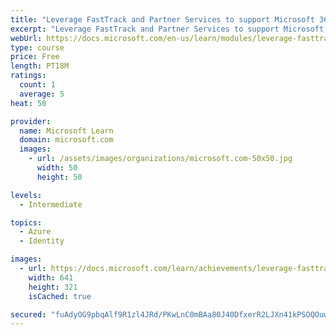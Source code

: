 ```yaml
---
title: "Leverage FastTrack and Partner Services to support Microsoft 365"
excerpt: "Leverage FastTrack and Partner Services to support Microsoft 365"
webUrl: https://docs.microsoft.com/en-us/learn/modules/leverage-fasttrack-partner-services-to-support-microsoft-365/
type: course
price: Free
length: PT18M
ratings:
  count: 1
  average: 5
heat: 50

provider:
  name: Microsoft Learn
  domain: microsoft.com
  images:
    - url: /assets/images/organizations/microsoft.com-50x50.jpg
      width: 50
      height: 50

levels:
  - Intermediate

topics:
  - Azure
  - Identity

images:
  - url: https://docs.microsoft.com/learn/achievements/leverage-fasttrack-and-partner-services-to-support-microsoft-365-social.png
    width: 641
    height: 321
    isCached: true

secured: "fuAdyOG9pbqAlf9R1zl4JRd/PKwLnC0mBAa80J40DfxerR2LJXn41kPSOQOuwdS1Q/3M83BvP1bP999+WQRElWymoT/hi3/SleX2RUH6CXfvzvxUrHOFPFQ1ZG4KI6Mz5bxZhfAa98inEArH4PjBSJcHzOqSGy+BI7fJbvjs6dD1iCOMLcNpuihZlq7ac/drEdfHjVl5YjgVp1HYhhWdRA9Jx1rDcdVTkLCd6373zmcIsKV9476MYc7wOMwSaw6E5oXup9W8FGtpLZ1AMfOBEkqJg3ype4R4+YX/39f6HAXol/7KtWUXu4GFMCEeodj9Pc/xSt8Vw9Bji6+Spa/dTUK4IQ4/MJnsWre6L2llmuWvW8+y5a1CqVgj3fXG7pGThmxA5zsN5qwwhL/Rqs8WlTJZ+Y1pyxJ3cy+yY3I4sFA=;utpXVX2bevyDZL1H07VZjA=="
---
```


